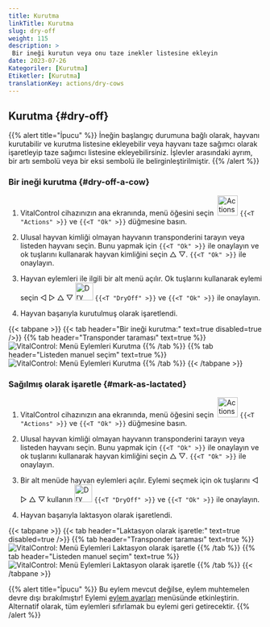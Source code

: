 ```yaml
---
title: Kurutma
linkTitle: Kurutma
slug: dry-off
weight: 115
description: >
 Bir ineği kurutun veya onu taze inekler listesine ekleyin
date: 2023-07-26
Kategoriler: [Kurutma]
Etiketler: [Kurutma]
translationKey: actions/dry-cows
---
```


## Kurutma {#dry-off}

{{% alert title="İpucu" %}}
İneğin başlangıç durumuna bağlı olarak, hayvanı kurutabilir ve kurutma listesine ekleyebilir veya hayvanı taze sağımcı olarak işaretleyip taze sağımcı listesine ekleyebilirsiniz. İşlevler arasındaki ayrım, bir artı sembolü veya bir eksi sembolü ile belirginleştirilmiştir.
{{% /alert %}}

### Bir ineği kurutma {#dry-off-a-cow}

1. VitalControl cihazınızın ana ekranında, menü öğesini seçin &nbsp;<img src="/icons/actions.svg" width="40" align="bottom" alt="Actions" /> `{{<T "Actions" >}}` ve `{{<T "Ok" >}}` düğmesine basın.

2. Ulusal hayvan kimliği olmayan hayvanın transponderini tarayın veya listeden hayvanı seçin. Bunu yapmak için `{{<T "Ok" >}}` ile onaylayın ve ok tuşlarını kullanarak hayvan kimliğini seçin △ ▽. `{{<T "Ok" >}}` ile onaylayın.

3. Hayvan eylemleri ile ilgili bir alt menü açılır. Ok tuşlarını kullanarak eylemi seçin ◁ ▷ △ ▽ <img src="/icons/actions/dryoff-plus.svg" width="35" align="bottom" alt="Dry off" /> `{{<T "DryOff" >}}` ve `{{<T "Ok" >}}` ile onaylayın.

4. Hayvan başarıyla kurutulmuş olarak işaretlendi.

{{< tabpane >}}
{{< tab header="Bir ineği kurutma:" text=true disabled=true />}}
{{% tab header="Transponder taraması" text=true %}}
![VitalControl: Menü Eylemleri Kurutma](../images/dryoff-scan.png "Bir ineği kurutma")
{{% /tab %}}
{{% tab header="Listeden manuel seçim" text=true %}}
![VitalControl: Menü Eylemleri Kurutma](../images/dryoff.png "Bir ineği kurutma")
{{% /tab %}}
{{< /tabpane >}}

### Sağılmış olarak işaretle {#mark-as-lactated}

1. VitalControl cihazınızın ana ekranında, menü öğesini seçin &nbsp;<img src="/icons/actions.svg" width="40" align="bottom" alt="Actions" /> `{{<T "Actions" >}}` ve `{{<T "Ok" >}}` düğmesine basın.

2. Ulusal hayvan kimliği olmayan hayvanın transponderini tarayın veya listeden hayvanı seçin. Bunu yapmak için `{{<T "Ok" >}}` ile onaylayın ve ok tuşlarını kullanarak hayvan kimliğini seçin △ ▽. `{{<T "Ok" >}}` ile onaylayın.

3. Bir alt menüde hayvan eylemleri açılır. Eylemi seçmek için ok tuşlarını ◁ ▷ △ ▽ kullanın <img src="/icons/actions/dryoff-minus.svg" width="35" align="bottom" alt="Dry off" /> `{{<T "DryOff" >}}` ve `{{<T "Ok" >}}` ile onaylayın.

4. Hayvan başarıyla laktasyon olarak işaretlendi.

{{< tabpane >}}
{{< tab header="Laktasyon olarak işaretle:" text=true disabled=true />}}
{{% tab header="Transponder taraması" text=true %}}
![VitalControl: Menü Eylemleri Laktasyon olarak işaretle](../images/lactated-scan.png "Laktasyon olarak işaretle")
{{% /tab %}}
{{% tab header="Listeden manuel seçim" text=true %}}
![VitalControl: Menü Eylemleri Laktasyon olarak işaretle](../images/lactated.png "Laktasyon olarak işaretle")
{{% /tab %}}
{{< /tabpane >}}

{{% alert title="İpucu" %}}
Bu eylem mevcut değilse, eylem muhtemelen devre dışı bırakılmıştır! Eylemi [eylem ayarları](../setting) menüsünde etkinleştirin. Alternatif olarak, tüm eylemleri sıfırlamak bu eylemi geri getirecektir.
{{% /alert %}}
